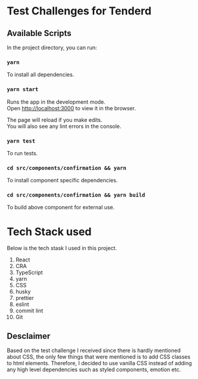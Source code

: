 # Test Challenges for Tenderd

## Available Scripts

In the project directory, you can run:

### `yarn`

To install all dependencies.

### `yarn start`

Runs the app in the development mode.\
Open [http://localhost:3000](http://localhost:3000) to view it in the browser.

The page will reload if you make edits.\
You will also see any lint errors in the console.

### `yarn test`

To run tests.

### `cd src/components/confirmation && yarn`

To install component specific dependencies.

### `cd src/components/confirmation && yarn build`

To build above component for external use.

# Tech Stack used

Below is the tech stask I used in this project.

1. React
2. CRA
3. TypeScript
4. yarn
5. CSS
7. husky
8. prettier
9. eslint
10. commit lint
11. Git

## Desclaimer
Based on the test challenge I received since there is hardly mentioned about CSS, the only few things that were mentioned is to add CSS classes to 
html elements. Therefore, I decided to use vanilla CSS instead of adding any high level dependencies such as styled components, emotion etc.
